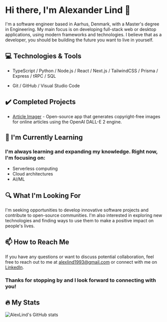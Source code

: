 # Hi there, I'm Alexander Lind 👋

I'm a software engineer based in Aarhus, Denmark, with a Master's degree in Engineering. My main focus is on developing full-stack web or desktop applications, using modern frameworks and technologies. I believe that as a developer, you should be building the future you want to live in yourself.

## 💻 Technologies & Tools
- TypeScript / Python / Node.js / React / Next.js / TailwindCSS / Prisma / Express / tRPC / SQL

- Git / GitHub / Visual Studio Code

## :heavy_check_mark: Completed Projects

- [Article Imager](https://github.com/AlexLind/article-imager) - Open-source app that generates copyright-free images for online articles using the OpenAI DALL-E 2 engine.


## 🌱 I'm Currently Learning

### I'm always learning and expanding my knowledge. Right now, I'm focusing on:

- Serverless computing
- Cloud architectures
- AI/ML

## 🔍 What I'm Looking For
I'm seeking opportunities to develop innovative software projects and contribute to open-source communities. I'm also interested in exploring new technologies and finding ways to use them to make a positive impact on people's lives.

## 📫 How to Reach Me
If you have any questions or want to discuss potential collaboration, feel free to reach out to me at alexlind1993@gmail.com or connect with me on [LinkedIn](https://www.linkedin.com/in/alexander-s-lind/).

### Thanks for stopping by and I look forward to connecting with you!

## 🔥 My Stats

![AlexLind's GitHub stats](https://github-readme-stats.vercel.app/api?username=AlexLind&show_icons=true&theme=transparent)

<!--
**AlexLind/AlexLind** is a ✨ _special_ ✨ repository because its `README.md` (this file) appears on your GitHub profile.

Here are some ideas to get you started:

- 🔭 I’m currently working on ...
- 🌱 I’m currently learning ...
- 👯 I’m looking to collaborate on ...
- 🤔 I’m looking for help with ...
- 💬 Ask me about ...
- 📫 How to reach me: ...
- 😄 Pronouns: ...
- ⚡ Fun fact: ...
-->
